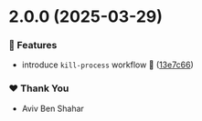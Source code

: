 # 2.0.0 (2025-03-29)

### 🚀 Features

- introduce `kill-process` workflow 🥷 ([13e7c66](https://github.com/Avivbens/alfredo/commit/13e7c66))

### ❤️ Thank You

- Aviv Ben Shahar
